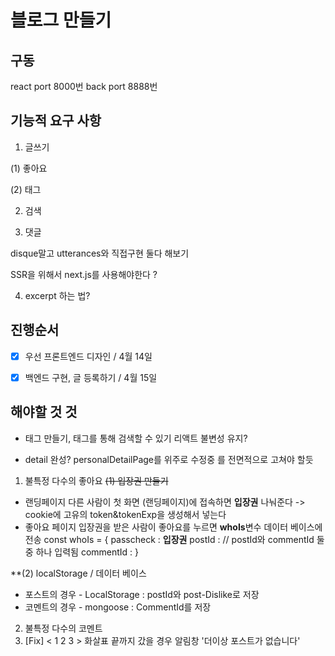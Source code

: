 # 블로그 만들기

## 구동
react port 8000번
back port 8888번

## 기능적 요구 사항

 1. 글쓰기

(1) 좋아요

(2) 태그

2. 검색

3. 댓글

disque말고 utterances와 직접구현 둘다 해보기

SSR을 위해서 next.js를 사용해야한다 ?

4. excerpt 하는 법?

## 진행순서

- [x] 우선 프론트엔드 디자인 / 4월 14일
- [x] 백엔드 구현, 글 등록하기 / 4월 15일


## 해야할 것 것
- 태그 만들기, 태그를 통해 검색할 수 있기
리액트 불변성 유지?

+ detail 완성?
   personalDetailPage를 위주로 수정중
   <OrderBar>를 전면적으로 고쳐야 할듯
  
  
 1. <LikeDislike> 불특정 다수의 좋아요 
 ~~(1) 입장권 만들기~~
 - 랜딩페이지
 다른 사람이 첫 화면 (랜딩페이지)에 접속하면 **입장권** 나눠준다
  -> cookie에 고유의 token&tokenExp을 생성해서 넣는다
 - 좋아요 페이지
 입장권을 받은 사람이 좋아요를 누르면 **whoIs**변수 데이터 베이스에 전송
 const whoIs = {
    passcheck : **입장권**
    postId :       // postId와 commentId 둘 중 하나 입력됨 
    commentId :
 }
 
 **(2) localStorage / 데이터 베이스
* 포스트의 경우 - LocalStorage : postId와 post-Dislike로 저장
* 코멘트의 경우 - mongoose : CommentId를 저장
  
2. <Comment> 불특정 다수의 코멘트
3. [Fix] < 1 2 3 > 화살표 끝까지 갔을 경우 알림창 '더이상 포스트가 없습니다'
   